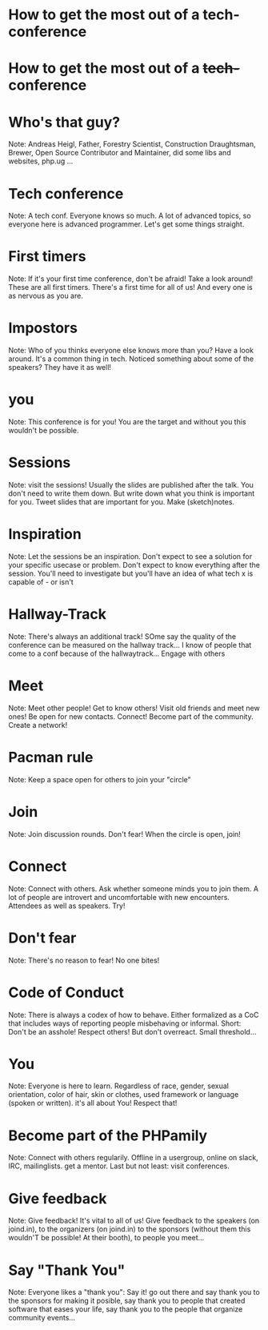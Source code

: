 <!-- .slide: data-credit="BGPHP Conference" data-background="../base/img/001.jpg"  -->
# How to get the most out of a tech-conference



<!-- .slide: data-credit="BGPHP Conference" data-background="../base/img/001.jpg" -->
# How to get the most out of a ~~tech-~~conference



<!-- .slide: data-credit="BGPHP Conference" data-credit-url="https://flic.kr/p/yRQ739" data-background="../base/img/002.jpg" -->
# Who's that guy?

Note: Andreas Heigl, Father, Forestry Scientist, Construction Draughtsman, Brewer, Open Source Contributor and Maintainer, did some libs and websites, php.ug …



<!-- .slide: data-credit="" data-credit-url="" data-background="../base/img/003.jpg" -->
# Tech conference

Note: A tech conf. Everyone knows so much. A lot of advanced topics, so everyone here is advanced programmer. Let's get some things straight.



<!-- .slide: data-credit="" data-credit-url="" data-background="../base/img/004.jpg" -->
# First timers

Note: If it's your first time conference, don't be afraid! Take a look around! These are all first timers. There's a first time for all of us! And every one is as nervous as you are.



<!-- .slide: data-credit="" data-credit-url="" data-background="../base/img/005.jpg" -->
# Impostors

Note: Who of you thinks everyone else knows more than you? Have a look around. It's a common thing in tech. Noticed something about some of the speakers? They have it as well!



<!-- .slide: data-credit="Rob Allen" data-credit-url="https://flic.kr/p/pUPb92" data-background="../base/img/006.jpg" -->
# **you**

Note: This conference is for you! You are the target and without you this wouldn't be possible.



<!-- .slide: data-credit="" data-credit-url="" data-background="../base/img/007.jpg" -->
# Sessions

Note: visit the sessions! Usually the slides are published after the talk. You don't need to write them down. But write down what you think is important for you. Tweet slides that are important for you. Make (sketch)notes.



<!-- .slide: data-credit="" data-credit-url="" data-background="../base/img/008.jpg" -->
# Inspiration

Note: Let the sessions be an inspiration. Don't expect to see a solution for your specific usecase or problem. Don't expect to know everything after the session. You'll need to investigate but you'll have an idea of what tech x is capable of - or isn't



<!-- .slide: data-credit="" data-credit-url="" data-background="../base/img/009.jpg" -->
# Hallway-Track

Note: There's always an additional track! SOme say the quality of the conference can be measured on the hallway track… I know of people that come to a conf because of the hallwaytrack… Engage with others



<!-- .slide: data-credit="" data-credit-url="" data-background="../base/img/010.jpg" -->
# Meet

Note: Meet other people! Get to know others! Visit old friends and meet new ones! Be open for new contacts. Connect! Become part of the community. Create a network!



<!-- .slide: data-credit="Sergey Galyonkin" data-credit-url="https://www.flickr.com/photos/sergesegal/21904848372" data-background="../base/img/011.jpg" -->
# Pacman rule

Note: Keep a space open for others to join your "circle"



<!-- .slide: data-credit="Rob Allen" data-credit-url="https://flic.kr/p/TQcJUT" data-background="../base/img/012.jpg" -->
# Join

Note: Join discussion rounds. Don't fear! When the circle is open, join!



<!-- .slide: data-credit="Rob Allen" data-credit-url="https://flic.kr/p/Upzdey" data-background="../base/img/013.jpg" -->
# Connect

Note: Connect with others. Ask whether someone minds you to join them. A lot of people are introvert and uncomfortable with new encounters. Attendees as well as speakers. Try!



<!-- .slide: data-credit="" data-credit-url="" data-background="../base/img/000.jpg" -->
# Don't fear

Note: There's no reason to fear! No one bites!



<!-- .slide: data-credit="
Rodrigo Sá Barreto" data-credit-url="https://flic.kr/p/fvHyMA" data-background="../base/img/014.jpg" -->
# Code of Conduct

Note: There is always a codex of how to behave. Either formalized as a CoC that includes ways of reporting people misbehaving or informal. Short: Don't be an asshole! Respect others! But don't overreact. Small threshold…



<!-- .slide: data-credit="Rob Allen" data-credit-url="https://flic.kr/p/pzXUXh" data-background="../base/img/015.jpg" -->
# **You**

Note: Everyone is here to learn. Regardless of race, gender, sexual orientation, color of hair, skin or clothes, used framework or language (spoken or written). it's all about You! Respect that!



<!-- .slide: data-credit="Rob Allen" data-credit-url="" data-background="../base/img/016.jpg" -->
# Become part of the PHPamily

Note: Connect with others regularily. Offline in a usergroup, online on slack, IRC, mailinglists. get a mentor. Last but not least: visit conferences.



<!-- .slide: data-credit="" data-credit-url="" data-background="../base/img/017.jpg" -->
# Give feedback

Note: Give feedback! It's vital to all of us! Give feedback to the speakers (on joind.in), to the organizers (on joind.in) to the sponsors (without them this wouldn'T be possible! At their booth), to people you meet…



<!-- .slide: data-credit="" data-credit-url="" data-background="../base/img/018.jpg" -->
# Say "Thank You"

Note: Everyone likes a "thank you": Say it! go out there and say thank you to the sponsors for making it posible, say thank you to people that created software that eases your life, say thank you to the people that organize community events…

